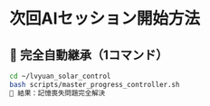 # 次回AIセッション開始方法

## 🚀 完全自動継承（1コマンド）

```bash
cd ~/lvyuan_solar_control
bash scripts/master_progress_controller.sh
🎯 結果：記憶喪失問題完全解決
